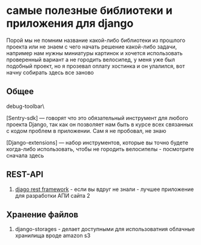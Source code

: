 # самые полезные библиотеки и приложения для django
Порой мы не помним название какой-либо библиотеки из прошлого проекта или не знаем
с чего начать решение какой-либо задачи, например нам нужны миниатуры картинок и 
хочется использовать проверенный вариант а не городить велосипед, у меня уже был
подобный проект, но я прозевал оплату хостинка и он улалился, вот начну собирать
здесь все заново

## Общее
debug-toolbar\

[Sentry-sdk] — говорят что это обязательный инструмент для любого проекта Django, 
так как он позволяет нам быть в курсе всех связанных с кодом проблем в приложении.
Сам я не пробовал, не знаю

[Django-extensions] — набор инструментов, которые вы точно будете когда-либо использовать,
чтобы не городить велосипелы - посмотрите сначала здесь




## REST-API
1. [djago rest framework](https://www.django-rest-framework.org) - если вы вдруг не 
   знали - лучшее приложение для разработки АПИ сайта
2


## Хранение файлов
1. django-storages - делает доступными для использоватния облачные хранилища вроде
amazon s3 
